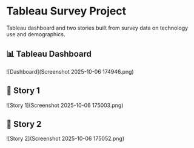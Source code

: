# Tableau Survey Project
Tableau dashboard and two stories built from survey data on technology use and demographics.
## 📊 Tableau Dashboard
![Dashboard](Screenshot 2025-10-06 174946.png)

## 📘 Story 1
![Story 1](Screenshot 2025-10-06 175003.png)

## 📗 Story 2
![Story 2](Screenshot 2025-10-06 175052.png)
